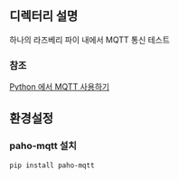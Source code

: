 ## 디렉터리 설명

하나의 라즈베리 파이 내에서 MQTT 통신 테스트

### 참조

[Python 에서 MQTT 사용하기](https://developer-finn.tistory.com/1)

## 환경설정

### paho-mqtt 설치

```bash
pip install paho-mqtt
```